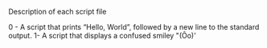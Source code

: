 Description of each script file

0 - A script that prints “Hello, World”, followed by a new line to the standard output.
1- A script that displays a confused smiley "(Ôo)'
